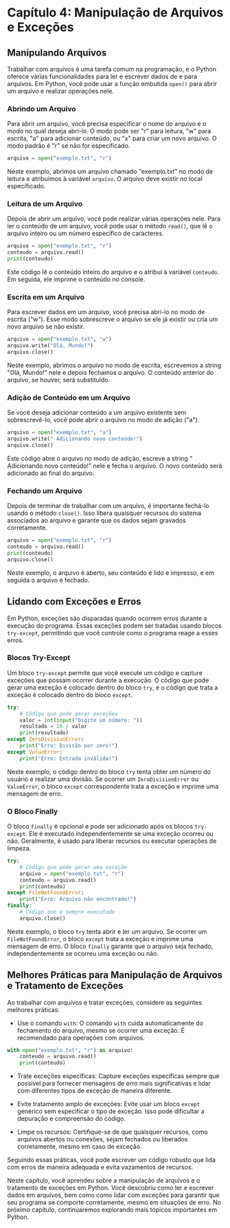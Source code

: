 # Capítulo 4: Manipulação de Arquivos e Exceções

## Manipulando Arquivos

Trabalhar com arquivos é uma tarefa comum na programação, e o Python oferece várias funcionalidades para ler e escrever dados de e para arquivos. Em Python, você pode usar a função embutida `open()` para abrir um arquivo e realizar operações nele.

### Abrindo um Arquivo

Para abrir um arquivo, você precisa especificar o nome do arquivo e o modo no qual deseja abri-lo. O modo pode ser "r" para leitura, "w" para escrita, "a" para adicionar conteúdo, ou "x" para criar um novo arquivo. O modo padrão é "r" se não for especificado.

```python
arquivo = open("exemplo.txt", "r")
```

Neste exemplo, abrimos um arquivo chamado "exemplo.txt" no modo de leitura e atribuímos à variável `arquivo`. O arquivo deve existir no local especificado.

### Leitura de um Arquivo

Depois de abrir um arquivo, você pode realizar várias operações nele. Para ler o conteúdo de um arquivo, você pode usar o método `read()`, que lê o arquivo inteiro ou um número específico de caracteres.

```python
arquivo = open("exemplo.txt", "r")
conteudo = arquivo.read()
print(conteudo)
```

Este código lê o conteúdo inteiro do arquivo e o atribui à variável `conteudo`. Em seguida, ele imprime o conteúdo no console.

### Escrita em um Arquivo

Para escrever dados em um arquivo, você precisa abri-lo no modo de escrita ("w"). Esse modo sobrescreve o arquivo se ele já existir ou cria um novo arquivo se não existir.

```python
arquivo = open("exemplo.txt", "w")
arquivo.write("Olá, Mundo!")
arquivo.close()
```

Neste exemplo, abrimos o arquivo no modo de escrita, escrevemos a string "Olá, Mundo!" nele e depois fechamos o arquivo. O conteúdo anterior do arquivo, se houver, será substituído.

### Adição de Conteúdo em um Arquivo

Se você deseja adicionar conteúdo a um arquivo existente sem sobrescrevê-lo, você pode abrir o arquivo no modo de adição ("a").

```python
arquivo = open("exemplo.txt", "a")
arquivo.write(" Adicionando novo conteúdo!")
arquivo.close()
```

Este código abre o arquivo no modo de adição, escreve a string " Adicionando novo conteúdo!" nele e fecha o arquivo. O novo conteúdo será adicionado ao final do arquivo.

### Fechando um Arquivo

Depois de terminar de trabalhar com um arquivo, é importante fechá-lo usando o método `close()`. Isso libera quaisquer recursos do sistema associados ao arquivo e garante que os dados sejam gravados corretamente.

```python
arquivo = open("exemplo.txt", "r")
conteudo = arquivo.read()
print(conteudo)
arquivo.close()
```

Neste exemplo, o arquivo é aberto, seu conteúdo é lido e impresso, e em seguida o arquivo é fechado.

## Lidando com Exceções e Erros

Em Python, exceções são disparadas quando ocorrem erros durante a execução do programa. Essas exceções podem ser tratadas usando blocos `try-except`, permitindo que você controle como o programa reage a esses erros.

### Blocos Try-Except

Um bloco `try-except` permite que você execute um código e capture exceções que possam ocorrer durante a execução. O código que pode gerar uma exceção é colocado dentro do bloco `try`, e o código que trata a exceção é colocado dentro do bloco `except`.

```python
try:
    # Código que pode gerar exceções
    valor = int(input("Digite um número: "))
    resultado = 10 / valor
    print(resultado)
except ZeroDivisionError:
    print("Erro: Divisão por zero!")
except ValueError:
    print("Erro: Entrada inválida!")
```

Neste exemplo, o código dentro do bloco `try` tenta obter um número do usuário e realizar uma divisão. Se ocorrer um `ZeroDivisionError` ou `ValueError`, o bloco `except` correspondente trata a exceção e imprime uma mensagem de erro.

### O Bloco Finally

O bloco `finally` é opcional e pode ser adicionado após os blocos `try-except`. Ele é executado independentemente se uma exceção ocorreu ou não. Geralmente, é usado para liberar recursos ou executar operações de limpeza.

```python
try:
    # Código que pode gerar uma exceção
    arquivo = open("exemplo.txt", "r")
    conteudo = arquivo.read()
    print(conteudo)
except FileNotFoundError:
    print("Erro: Arquivo não encontrado!")
finally:
    # Código que é sempre executado
    arquivo.close()
```

Neste exemplo, o bloco `try` tenta abrir e ler um arquivo. Se ocorrer um `FileNotFoundError`, o bloco `except` trata a exceção e imprime uma mensagem de erro. O bloco `finally` garante que o arquivo seja fechado, independentemente se ocorreu uma exceção ou não.

## Melhores Práticas para Manipulação de Arquivos e Tratamento de Exceções

Ao trabalhar com arquivos e tratar exceções, considere as seguintes melhores práticas:

- Use o comando `with`: O comando `with` cuida automaticamente do fechamento do arquivo, mesmo se ocorrer uma exceção. É recomendado para operações com arquivos.

```python
with open("exemplo.txt", "r") as arquivo:
    conteudo = arquivo.read()
    print(conteudo)
```

- Trate exceções específicas: Capture exceções específicas sempre que possível para fornecer mensagens de erro mais significativas e lidar com diferentes tipos de exceção de maneira diferente.

- Evite tratamento amplo de exceções: Evite usar um bloco `except` genérico sem especificar o tipo de exceção. Isso pode dificultar a depuração e compreensão do código.

- Limpe os recursos: Certifique-se de que quaisquer recursos, como arquivos abertos ou conexões, sejam fechados ou liberados corretamente, mesmo em caso de exceção.

Seguindo essas práticas, você pode escrever um código robusto que lida com erros de maneira adequada e evita vazamentos de recursos.

Neste capítulo, você aprendeu sobre a manipulação de arquivos e o tratamento de exceções em Python. Você descobriu como ler e escrever dados em arquivos, bem como como lidar com exceções para garantir que seu programa se comporte corretamente, mesmo em situações de erro. No próximo capítulo, continuaremos explorando mais tópicos importantes em Python.